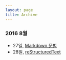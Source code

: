 ```yaml
---
layout: page
title: Archive
---
```

### 2016 8월
* 27일, [Markdown 문법](/page2)
* 28일, [reStructuredText](/)
